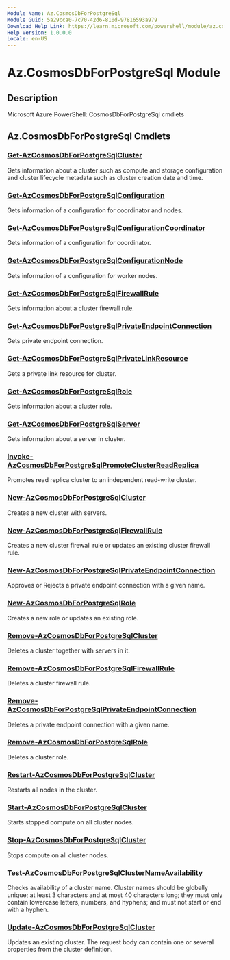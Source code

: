 ```yaml
---
Module Name: Az.CosmosDbForPostgreSql
Module Guid: 5a29cca0-7c70-42d6-810d-97816593a979
Download Help Link: https://learn.microsoft.com/powershell/module/az.cosmosdbforpostgresql
Help Version: 1.0.0.0
Locale: en-US
---
```


# Az.CosmosDbForPostgreSql Module
## Description
Microsoft Azure PowerShell: CosmosDbForPostgreSql cmdlets

## Az.CosmosDbForPostgreSql Cmdlets
### [Get-AzCosmosDbForPostgreSqlCluster](Get-AzCosmosDbForPostgreSqlCluster.md)
Gets information about a cluster such as compute and storage configuration and cluster lifecycle metadata such as cluster creation date and time.

### [Get-AzCosmosDbForPostgreSqlConfiguration](Get-AzCosmosDbForPostgreSqlConfiguration.md)
Gets information of a configuration for coordinator and nodes.

### [Get-AzCosmosDbForPostgreSqlConfigurationCoordinator](Get-AzCosmosDbForPostgreSqlConfigurationCoordinator.md)
Gets information of a configuration for coordinator.

### [Get-AzCosmosDbForPostgreSqlConfigurationNode](Get-AzCosmosDbForPostgreSqlConfigurationNode.md)
Gets information of a configuration for worker nodes.

### [Get-AzCosmosDbForPostgreSqlFirewallRule](Get-AzCosmosDbForPostgreSqlFirewallRule.md)
Gets information about a cluster firewall rule.

### [Get-AzCosmosDbForPostgreSqlPrivateEndpointConnection](Get-AzCosmosDbForPostgreSqlPrivateEndpointConnection.md)
Gets private endpoint connection.

### [Get-AzCosmosDbForPostgreSqlPrivateLinkResource](Get-AzCosmosDbForPostgreSqlPrivateLinkResource.md)
Gets a private link resource for cluster.

### [Get-AzCosmosDbForPostgreSqlRole](Get-AzCosmosDbForPostgreSqlRole.md)
Gets information about a cluster role.

### [Get-AzCosmosDbForPostgreSqlServer](Get-AzCosmosDbForPostgreSqlServer.md)
Gets information about a server in cluster.

### [Invoke-AzCosmosDbForPostgreSqlPromoteClusterReadReplica](Invoke-AzCosmosDbForPostgreSqlPromoteClusterReadReplica.md)
Promotes read replica cluster to an independent read-write cluster.

### [New-AzCosmosDbForPostgreSqlCluster](New-AzCosmosDbForPostgreSqlCluster.md)
Creates a new cluster with servers.

### [New-AzCosmosDbForPostgreSqlFirewallRule](New-AzCosmosDbForPostgreSqlFirewallRule.md)
Creates a new cluster firewall rule or updates an existing cluster firewall rule.

### [New-AzCosmosDbForPostgreSqlPrivateEndpointConnection](New-AzCosmosDbForPostgreSqlPrivateEndpointConnection.md)
Approves or Rejects a private endpoint connection with a given name.

### [New-AzCosmosDbForPostgreSqlRole](New-AzCosmosDbForPostgreSqlRole.md)
Creates a new role or updates an existing role.

### [Remove-AzCosmosDbForPostgreSqlCluster](Remove-AzCosmosDbForPostgreSqlCluster.md)
Deletes a cluster together with servers in it.

### [Remove-AzCosmosDbForPostgreSqlFirewallRule](Remove-AzCosmosDbForPostgreSqlFirewallRule.md)
Deletes a cluster firewall rule.

### [Remove-AzCosmosDbForPostgreSqlPrivateEndpointConnection](Remove-AzCosmosDbForPostgreSqlPrivateEndpointConnection.md)
Deletes a private endpoint connection with a given name.

### [Remove-AzCosmosDbForPostgreSqlRole](Remove-AzCosmosDbForPostgreSqlRole.md)
Deletes a cluster role.

### [Restart-AzCosmosDbForPostgreSqlCluster](Restart-AzCosmosDbForPostgreSqlCluster.md)
Restarts all nodes in the cluster.

### [Start-AzCosmosDbForPostgreSqlCluster](Start-AzCosmosDbForPostgreSqlCluster.md)
Starts stopped compute on all cluster nodes.

### [Stop-AzCosmosDbForPostgreSqlCluster](Stop-AzCosmosDbForPostgreSqlCluster.md)
Stops compute on all cluster nodes.

### [Test-AzCosmosDbForPostgreSqlClusterNameAvailability](Test-AzCosmosDbForPostgreSqlClusterNameAvailability.md)
Checks availability of a cluster name.
Cluster names should be globally unique; at least 3 characters and at most 40 characters long; they must only contain lowercase letters, numbers, and hyphens; and must not start or end with a hyphen.

### [Update-AzCosmosDbForPostgreSqlCluster](Update-AzCosmosDbForPostgreSqlCluster.md)
Updates an existing cluster.
The request body can contain one or several properties from the cluster definition.

